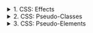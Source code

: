 <details>
<summary>1. CSS: Effects</summary>

## CSS: Effects

Effektlar — bu sayt elementlarini **jonli va interaktiv** ko‘rsatish uchun qo‘llaniladigan CSS xususiyatlari.  
Ular foydalanuvchi tugma, matn yoki rasm ustiga borganida **animatsiya, rang o‘zgarishi yoki soya** paydo bo‘lishini ta’minlaydi.  

---

### `transition` — Silliq o‘tish
Elementdagi o‘zgarishlarni **yumshoq animatsiya** bilan amalga oshiradi.

**Misol:**

```css
button {
  background: lightblue;
  transition: all 0.3s ease;
}

button:hover {
  background: orange;
  transform: scale(1.1);
}
```

**👉 Natija:** tugma ustiga borganda yumshoq tarzda kattalashadi va rangi o‘zgaradi.

**`transform`** — Aylantirish, siljitish, kattalashtirish
Elementni ko‘rinish jihatidan o‘zgartiradi.

Funksiya	Tavsif
`scale(1.2)`	Kattalashtiradi
`rotate(45deg)`	Aylantiradi
`translate(20px, 10px)`	Siljitadi
`skew(10deg, 5deg)`	Qiyshaytiradi

**Misol:**

```css
img:hover {
  transform: scale(1.1) rotate(3deg);
  transition: all 0.4s ease;
}

<!-- box-shadow — Element soyasi -->

.card {
  box-shadow: 0 4px 8px rgba(0,0,0,0.2);
}
```

**👉 Natija:** element atrofida yumshoq soya hosil bo‘ladi.

**`text-shadow`** — Matn soyasi

```css
h1 {
  text-shadow: 2px 2px 5px gray;
}
```
**👉 Natija:** matn orqasida kulrang soya paydo bo‘ladi.

**`filter`** — Rasm effektlari

`blur(5px)` — rasmni xiralashtiradi

`brightness(120%)` — yorqinroq qiladi

`contrast(150%)` — kontrastni oshiradi

`grayscale(100%)` — qora-oq effekt

`sepia(60%)` — retro effekt

**Misol:**

```css
img:hover {
  filter: brightness(120%) contrast(130%);
  transition: 0.4s;
}
```
</details>

<details>
<summary>2. CSS: Pseudo-Classes</summary>

## CSS: Pseudo-Classes

**Pseudo-class** — bu elementning **maxsus holatini** bildiruvchi qo‘shimcha klass.  
U `:` belgisi bilan yoziladi va foydalanuvchi harakati yoki element holatiga qarab ishga tushadi.  

---

### Eng ko‘p ishlatiladigan pseudo-classes

| Pseudo-class | Tavsif |
|---------------|---------|
| `:hover` | Sichqoncha element ustiga borganda |
| `:active` | Tugma bosilganda |
| `:focus` | Input yoki textarea ichiga kursor kirganda |
| `:visited` | Bosilgan linklar uchun |
| `:first-child` | Ota elementdagi birinchi farzand |
| `:last-child` | Ota elementdagi oxirgi farzand |
| `:nth-child(n)` | Ma’lum tartibdagi farzandni tanlaydi |

---

### `:hover` — sichqoncha ustiga borganda
```css
button:hover {
  background: orange;
  color: white;
}
```
### `:active` — bosilganda

```css
button:active {
  background: red;
}
```
### `:focus` — input faol bo‘lganda

```css
input:focus {
  border: 2px solid blue;
  outline: none;
}
```
### `:nth-child(n)`

```css
li:nth-child(2) {
  color: crimson;
}
```
**👉 Natija:** ro‘yxatdagi 2-element qizil rangda chiqadi.

</details>

<details>
<summary>3. CSS: Pseudo-Elements</summary>

## CSS: Pseudo-Elements

**Pseudo-element** — bu elementning **ichidagi ma’lum qismini** uslublash imkonini beradi.  
U `::` belgisi bilan yoziladi.  

---

### Eng muhim pseudo-elements

| Pseudo-element | Tavsif |
|----------------|---------|
| `::before` | Elementdan **oldin** virtual kontent qo‘shadi |
| `::after` | Elementdan **keyin** virtual kontent qo‘shadi |
| `::first-letter` | Matnning birinchi harfini uslublaydi |
| `::first-line` | Matnning birinchi qatog‘ini uslublaydi |
| `::selection` | Tanlangan (highlight qilingan) matnni uslublaydi |

---

### `::before` va `::after`
```css
h2::before {
  content: "⭐ ";
  color: gold;
}
h2::after {
  content: " 🌟";
}
```
**👉 Natija:** sarlavha oldida va oxirida yulduzcha chiqadi.

### `::first-letter`

```css
p::first-letter {
  font-size: 32px;
  color: blue;
  font-weight: bold;
}
```

**👉 Natija:** paragrafning birinchi harfi kattalashadi.

### `::first-line`

```css
p::first-line {
  font-weight: bold;
  color: purple;
}
```

### `::selection`
```css
p::selection {
  background: yellow;
  color: black;
}
```

**👉 Natija:** matn tanlanganda sariq fon paydo bo‘ladi.